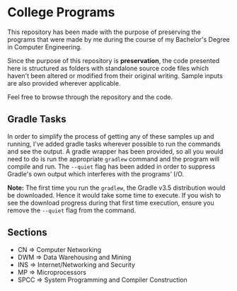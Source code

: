 # College Programs
This repository has been made with the purpose of preserving the programs that were made by me during the course of my Bachelor's Degree in Computer Engineering.

Since the purpose of this repository is **preservation**, the code presented here is structured as folders with standalone source code files which haven't been altered or modified from their original writing.
Sample inputs are also provided wherever applicable.

Feel free to browse through the repository and the code.

## Gradle Tasks
In order to simplify the process of getting any of these samples up and running, I've added gradle tasks wherever possible to run the commands and see the output.
A gradle wrapper has been provided, so all you would need to do is run the appropriate `gradlew` command and the program will compile and run.
The `--quiet` flag has been added in order to suppress Gradle's own output which interferes with the programs' I/O.

**Note:** The first time you run the `gradlew`, the Gradle v3.5 distribution would be downloaded. Hence it would take some time to execute.
If you wish to see the download progress during that first time execution, ensure you remove the `--quiet` flag from the command.

## Sections
* CN => Computer Networking
* DWM => Data Warehousing and Mining
* INS => Internet/Networking and Security
* MP => Microprocessors
* SPCC => System Programming and Compiler Construction